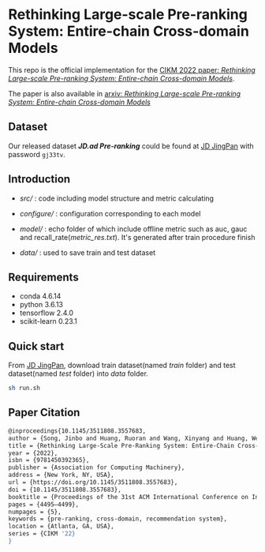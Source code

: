 # Rethinking Large-scale Pre-ranking System: Entire-chain Cross-domain Models

This repo is the official implementation for the [CIKM 2022 paper: *Rethinking Large-scale Pre-ranking System: Entire-chain Cross-domain Models*](https://dl.acm.org/doi/10.1145/3511808.3557683).

The paper is also available in [arxiv: *Rethinking Large-scale Pre-ranking System: Entire-chain Cross-domain Models*](https://arxiv.org/abs/2310.08039)

## Dataset

Our released dataset ***JD.ad Pre-ranking*** could be found at [JD JingPan](http://box.jd.com/sharedInfo/FC5D1899151CF81DEEC946AFBC5707A7) with password `gj33tv`.

## Introduction

* *src/* : code including model structure and metric calculating

* *configure/* : configuration corresponding to each model

* *model/* : echo folder of which include offline metric such as auc, gauc and recall_rate(*metric_res.txt*). It's generated after train procedure finish

* *data/* : used to save train and test dataset

## Requirements

* conda 4.6.14
* python 3.6.13
* tensorflow 2.4.0
* scikit-learn 0.23.1

## Quick start

From [JD JingPan](http://box.jd.com/sharedInfo/FC5D1899151CF81DEEC946AFBC5707A7), download train dataset(named *train* folder) and test dataset(named *test* folder) into *data* folder.

```bash
sh run.sh
```

## Paper Citation 

```bash
@inproceedings{10.1145/3511808.3557683,
author = {Song, Jinbo and Huang, Ruoran and Wang, Xinyang and Huang, Wei and Yu, Qian and Chen, Mingming and Yao, Yafei and Fan, Chaosheng and Peng, Changping and Lin, Zhangang and Hu, Jinghe and Shao, Jingping},
title = {Rethinking Large-Scale Pre-Ranking System: Entire-Chain Cross-Domain Models},
year = {2022},
isbn = {9781450392365},
publisher = {Association for Computing Machinery},
address = {New York, NY, USA},
url = {https://doi.org/10.1145/3511808.3557683},
doi = {10.1145/3511808.3557683},
booktitle = {Proceedings of the 31st ACM International Conference on Information \& Knowledge Management},
pages = {4495–4499},
numpages = {5},
keywords = {pre-ranking, cross-domain, recommendation system},
location = {Atlanta, GA, USA},
series = {CIKM '22}
}
```
